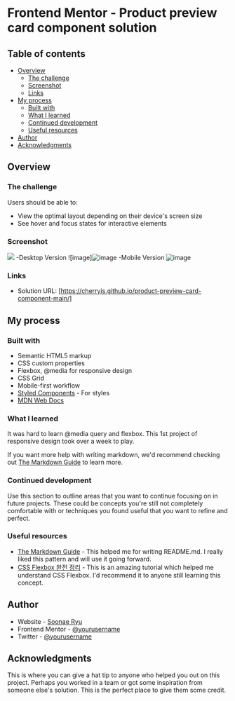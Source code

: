 # Frontend Mentor - Product preview card component solution

## Table of contents

- [Overview](#overview)
  - [The challenge](#the-challenge)
  - [Screenshot](#screenshot)
  - [Links](#links)
- [My process](#my-process)
  - [Built with](#built-with)
  - [What I learned](#what-i-learned)
  - [Continued development](#continued-development)
  - [Useful resources](#useful-resources)
- [Author](#author)
- [Acknowledgments](#acknowledgments)



## Overview

### The challenge

Users should be able to:

- View the optimal layout depending on their device's screen size
- See hover and focus states for interactive elements

### Screenshot

![](./screenshot.jpg)
-Desktop Version
![image]![image](https://user-images.githubusercontent.com/59629395/202836637-447123c8-1008-4ba5-a6dd-b884ad5b78ad.png)
-Mobile Version
![image](https://user-images.githubusercontent.com/59629395/202836675-dd0de2ef-f002-41ed-a7f9-7447c39f5280.png)


### Links

- Solution URL: [https://cherryis.github.io/product-preview-card-component-main/]


## My process

### Built with

- Semantic HTML5 markup
- CSS custom properties
- Flexbox, @media for responsive design
- CSS Grid
- Mobile-first workflow
- [Styled Components](https://styled-components.com/) - For styles
- [MDN Web Docs](https://developer.mozilla.org/en-US/docs/Learn/CSS) 


### What I learned

It was hard to learn @media query and flexbox. This 1st project of responsive design took over a week to play. 



If you want more help with writing markdown, we'd recommend checking out [The Markdown Guide](https://www.markdownguide.org/) to learn more.

### Continued development

Use this section to outline areas that you want to continue focusing on in future projects. These could be concepts you're still not completely comfortable with or techniques you found useful that you want to refine and perfect.

### Useful resources

- [The Markdown Guide](https://www.markdownguide.org/)  - This helped me for writing README.md. I really liked this pattern and will use it going forward.
- [CSS Flexbox 완전 정리](https://www.youtube.com/watch?v=7neASrWEFEM) - This is an amazing tutorial which helped me understand CSS Flexbox. I'd recommend it to anyone still learning this concept.


## Author

- Website - [Soonae Ryu](https://www.your-site.com)
- Frontend Mentor - [@yourusername](https://www.frontendmentor.io/profile/yourusername)
- Twitter - [@yourusername](https://www.twitter.com/yourusername)

## Acknowledgments

This is where you can give a hat tip to anyone who helped you out on this project. Perhaps you worked in a team or got some inspiration from someone else's solution. This is the perfect place to give them some credit.
